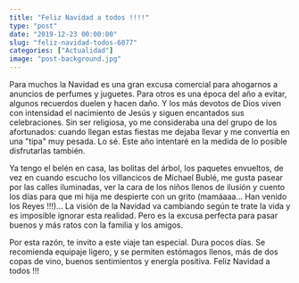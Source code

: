 ```yaml
---
title: "Feliz Navidad a todos !!!!"
type: "post"
date: "2019-12-23 00:00:00"
slug: "feliz-navidad-todos-6077"
categories: ["Actualidad"]
image: "post-background.jpg"
---
```


Para muchos la Navidad es una gran excusa comercial para ahogarnos a anuncios de perfumes y juguetes. Para otros es una época del año a evitar, algunos recuerdos duelen y hacen daño. Y los más devotos de Dios viven con intensidad el nacimiento de Jesús y siguen encantados sus celebraciones. Sin ser religiosa, yo me consideraba una del grupo de los afortunados: cuando llegan estas fiestas me dejaba llevar y me convertía en una "tipa" muy pesada. Lo sé. Este año intentaré en la medida de lo posible disfrutarlas también.  
  
Ya tengo el belén en casa, las bolitas del árbol, los paquetes envueltos, de vez en cuando escucho los villancicos de Michael Bublé, me gusta pasear por las calles iluminadas, ver la cara de los niños llenos de ilusión y cuento los días para que mi hija me despierte con un grito (mamáaaa... Han venido los Reyes !!!)... La visión de la Navidad va cambiando según te trate la vida y es imposible ignorar esta realidad. Pero es la excusa perfecta para pasar buenos y más ratos con la familia y los amigos.  
  
Por esta razón, te invito a este viaje tan especial. Dura pocos días. Se recomienda equipaje ligero, y se permiten estómagos llenos, más de dos copas de vino, buenos sentimientos y energía positiva. Feliz Navidad a todos !!!